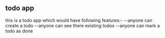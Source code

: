 ## todo app
this is a todo app which would have following features:-
--anyone can create a todo
--anyone can see there existing todos
--anyone can mark a todo as done
